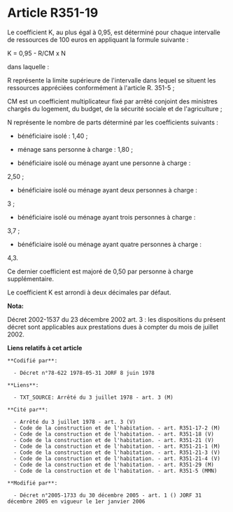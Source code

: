 # Article R351-19

Le coefficient K, au plus égal à 0,95, est déterminé pour chaque intervalle de ressources de 100 euros en appliquant la
formule suivante :

K = 0,95 - R/CM x N

dans laquelle :

R représente la limite supérieure de l'intervalle dans lequel se situent les ressources appréciées conformément à l'article
R. 351-5 ;

CM est un coefficient multiplicateur fixé par arrêté conjoint des ministres chargés du logement, du budget, de la sécurité
sociale et de l'agriculture ;

N représente le nombre de parts déterminé par les coefficients suivants :

- bénéficiaire isolé : 1,40 ;

- ménage sans personne à charge : 1,80 ;

- bénéficiaire isolé ou ménage ayant une personne à charge :

2,50 ;

- bénéficiaire isolé ou ménage ayant deux personnes à charge :

3 ;

- bénéficiaire isolé ou ménage ayant trois personnes à charge :

3,7 ;

- bénéficiaire isolé ou ménage ayant quatre personnes à charge :

4,3.

Ce dernier coefficient est majoré de 0,50 par personne à charge supplémentaire.

Le coefficient K est arrondi à deux décimales par défaut.

**Nota:**

Décret 2002-1537 du 23 décembre 2002 art. 3 : les dispositions du présent décret sont applicables aux prestations dues à
compter du mois de juillet 2002.

**Liens relatifs à cet article**

	**Codifié par**:

	  - Décret n°78-622 1978-05-31 JORF 8 juin 1978

	**Liens**:

	  - TXT_SOURCE: Arrêté du 3 juillet 1978 - art. 3 (M)

	**Cité par**:

	  - Arrêté du 3 juillet 1978 - art. 3 (V)
	  - Code de la construction et de l'habitation. - art. R351-17-2 (M)
	  - Code de la construction et de l'habitation. - art. R351-18 (V)
	  - Code de la construction et de l'habitation. - art. R351-21 (V)
	  - Code de la construction et de l'habitation. - art. R351-21-1 (M)
	  - Code de la construction et de l'habitation. - art. R351-21-3 (V)
	  - Code de la construction et de l'habitation. - art. R351-21-4 (V)
	  - Code de la construction et de l'habitation. - art. R351-29 (M)
	  - Code de la construction et de l'habitation. - art. R351-5 (MMN)

	**Modifié par**:

	  - Décret n°2005-1733 du 30 décembre 2005 - art. 1 () JORF 31 décembre 2005 en vigueur le 1er janvier 2006
